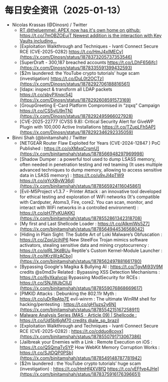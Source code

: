 # 每日安全资讯（2025-01-13）

- Nicolas Krassas (@Dinosn) / Twitter
  - [RT @theluemmel: APEX now has it's own home on github: https://t.co/7mOBZOEujT Newest addition is the interaction with Key Vaults including…](https://x.com/theluemmel/status/1878374969039577279)
  - [Exploitation Walkthrough and Techniques - Ivanti Connect Secure RCE (CVE-2025-0282) https://t.co/HmJ4xlMECv](https://x.com/Dinosn/status/1878373205737353546)
  - [SuperDraft - 300,187 breached accounts https://t.co/LDhF656jfc](https://x.com/Dinosn/status/1878335591399432593)
  - [$2m laundered: the YouTube crypto tutorials’ huge scam (investigation) https://t.co/DuL0t2OCTz](https://x.com/Dinosn/status/1878292706188816561)
  - [ldapx: inspect & transform all LDAP packets https://t.co/sbyPXnqc54](https://x.com/Dinosn/status/1878292608591573169)
  - [GroupGreeting E-Card Platform Compromised in “zqxq” Campaign https://t.co/CS5ylU9nTN](https://x.com/Dinosn/status/1878292495966027928)
  - [CVE-2025-22777 (CVSS 9.8): Critical Security Alert for GiveWP Plugin with 100,000 Active Installations https://t.co/TZupLFh5AP](https://x.com/Dinosn/status/1878292346292335059)
- Binni Shah (@binitamshah) / Twitter
  - [NETGEAR Router Flaw Exploited for Years (CVE-2024-12847 ) PoC Published : https://t.co/oXMxqCrsmU](https://x.com/binitamshah/status/1878566948297969998)
  - [Shadow Dumper : a powerful tool used to dump LSASS memory, often needed in penetration testing and red teaming (It uses multiple advanced techniques to dump memory, allowing to access sensitive data in LSASS memory) : https://t.co/u9xJI4pTW9 https://t.co/qYcXByW36d](https://x.com/binitamshah/status/1878565924116045861)
  - [Evil-M5Project v1.3.7 - Printer Attack : an innovative tool developed for ethical testing and exploration of WiFi networks (It's compatible with Cardputer, Atoms3, Fire, core2. You can scan, monitor, and interact with WiFi networks in a controlled environment) : https://t.co/pH7PvKUAKK](https://x.com/binitamshah/status/1878552861342318708)
  - [My first and Last Shellcode Loader : https://t.co/AlkmlWs5Z7](https://x.com/binitamshah/status/1878564944536568042)
  - [Hiding in Plain Sight: The Subtle Art of Loki Malware’s Obfuscation : https://t.co/ZqxUcjhIP6 New SteelFox Trojan mimics software activators, stealing sensitive data and mining cryptocurrency : https://t.co/plRL3KdBUu Reptile's Custom Kernel-Module Launcher : https://t.co/tKrzWzACbo](https://x.com/binitamshah/status/1878562497881661780)
  - [Bypassing Google's Magika & Bullying AI : https://t.co/TgyMi93V9M credits @s0md3v Related : Bypassing XSS Detection Mechanisms : https://t.co/6yXkaIvcpi Bypassing ModSecurity for RCEs : https://t.co/SNJWJbCIlJ](https://x.com/binitamshah/status/1878559076868669617)
  - [PMKID Attacks : Debunking the 802.11r Myth : https://t.co/uDrReAtp7E evil-winrm : The ultimate WinRM shell for hacking/pentesting : https://t.co/gH1uzs2y6N](https://x.com/binitamshah/status/1878554215167258911)
  - [Malware Analysis Series (MAS - Article 09) | Shellcode : https://t.co/Ud5bl6gM70 credits @ale_sp_brazil](https://x.com/binitamshah/status/1878553501338591312)
  - [Exploitation Walkthrough and Techniques - Ivanti Connect Secure RCE (CVE-2025-0282) : https://t.co/cdduo8covx](https://x.com/binitamshah/status/1878550791713067386)
  - [Jailbreak your Enemies with a Link : Remote Execution on iOS : https://t.co/QSQmaTvSYP How WebKit Memory Corruption Works : https://t.co/SJtDQP0PSb](https://x.com/binitamshah/status/1878549148787781942)
  - [$2m laundered : the YouTube crypto tutorials’ huge scam (investigation) : https://t.co/HmHf4XV8fQ https://t.co/vEFfve4JHe](https://x.com/binitamshah/status/1878375916176396651)
